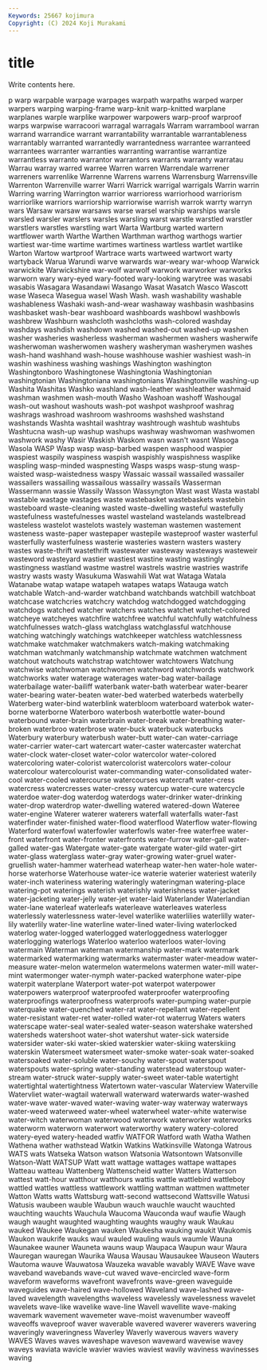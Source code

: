 ```yaml
---
Keywords: 25667 kojimura
Copyright: (C) 2024 Koji Murakami
---
```


# title

Write contents here.



p warp warpable
warpage warpages warpath warpaths warped warper warpers warping warping-frame warp-knit
warp-knitted warplane warplanes warple warplike warpower warpowers warp-proof warproof warps
warpwise warracoori warragal warragals Warram warrambool warran warrand warrandice warrant
warrantability warrantable warrantableness warrantably warranted warrantedly warrantedness warrantee warranteed warrantees
warranter warranties warranting warrantise warrantize warrantless warranto warrantor warrantors warrants
warranty warratau Warrau warray warred warree Warren warren Warrendale warrener
warreners warrenlike Warrenne Warrens warrens Warrensburg Warrensville Warrenton Warrenville warrer
Warri Warrick warrigal warrigals Warrin warrin Warring warring Warrington warrior
warrioress warriorhood warriorism warriorlike warriors warriorship warriorwise warrish warrok warrty
warryn wars Warsaw warsaw warsaws warse warsel warship warships warsle
warsled warsler warslers warsles warsling warst warstle warstled warstler warstlers
warstles warstling wart Warta Wartburg warted wartern wartflower warth Warthe
Warthen Warthman warthog warthogs wartier wartiest war-time wartime wartimes wartiness
wartless wartlet wartlike Warton Wartow wartproof Wartrace warts wartweed wartwort
warty wartyback Warua Warundi warve warwards war-weary war-whoop Warwick warwickite
Warwickshire war-wolf warwolf warwork warworker warworks warworn wary wary-eyed wary-footed
wary-looking warytree was wasabi wasabis Wasagara Wasandawi Wasango Wasat Wasatch
Wasco Wascott wase Waseca Wasegua wasel Wash Wash. wash washability
washable washableness Washaki wash-and-wear washaway washbasin washbasins washbasket wash-bear washboard
washboards washbowl washbowls washbrew Washburn washcloth washcloths wash-colored washday washdays
washdish washdown washed washed-out washed-up washen washer washeries washerless washerman
washermen washers washerwife washerwoman washerwomen washery washeryman washerymen washes wash-hand
washhand wash-house washhouse washier washiest wash-in washin washiness washing washings
Washington washington Washingtonboro Washingtonese Washingtonia Washingtonian washingtonian Washingtoniana washingtonians Washingtonville
washing-up Washita Washitas Washko washland wash-leather washleather washmaid washman washmen
wash-mouth Washo Washoan washoff Washougal wash-out washout washouts wash-pot washpot
washproof washrag washrags washroad washroom washrooms washshed washstand washstands Washta
washtail washtray washtrough washtub washtubs Washtucna wash-up washup washups washway
washwoman washwomen washwork washy Wasir Waskish Waskom wasn wasn't wasnt
Wasoga Wasola WASP Wasp wasp wasp-barbed waspen wasphood waspier waspiest
waspily waspiness waspish waspishly waspishness wasplike waspling wasp-minded waspnesting Wasps
wasps wasp-stung wasp-waisted wasp-waistedness waspy Wassaic wassail wassailed wassailer wassailers
wassailing wassailous wassailry wassails Wasserman Wassermann wassie Wassily Wasson Wassyngton
Wast wast Wasta wastabl wastable wastage wastages waste wastebasket wastebaskets
wastebin wasteboard waste-cleaning wasted waste-dwelling wasteful wastefully wastefulness wastefulnesses wastel
wasteland wastelands wastelbread wasteless wastelot wastelots wastely wasteman wastemen wastement
wasteness waste-paper wastepaper wastepile wasteproof waster wasterful wasterfully wasterfulness wasterie
wasteries wastern wasters wastery wastes waste-thrift wastethrift wastewater wasteway wasteways
wasteweir wasteword wasteyard wastier wastiest wastine wasting wastingly wastingness wastland
wastme wastrel wastrels wastrie wastries wastrife wastry wasts wasty Wasukuma
Waswahili Wat wat Wataga Watala Watanabe watap watape watapeh watapes
wataps Watauga watch watchable Watch-and-warder watchband watchbands watchbill watchboat watchcase
watchcries watchcry watchdog watchdogged watchdogging watchdogs watched watcher watchers watches
watchet watchet-colored watcheye watcheyes watchfire watchfree watchful watchfully watchfulness watchfulnesses
watch-glass watchglass watchglassful watchhouse watching watchingly watchings watchkeeper watchless watchlessness
watchmake watchmaker watchmakers watch-making watchmaking watchman watchmanly watchmanship watchmate watchmen
watchment watchout watchouts watchstrap watchtower watchtowers Watchung watchwise watchwoman watchwomen
watchword watchwords watchwork watchworks water waterage waterages water-bag water-bailage waterbailage
water-bailiff waterbank water-bath waterbear water-bearer water-bearing water-beaten water-bed waterbed waterbeds
waterbelly Waterberg water-bind waterblink waterbloom waterboard waterbok water-borne waterborne Waterboro
waterbosh waterbottle water-bound waterbound water-brain waterbrain water-break water-breathing water-broken waterbroo
waterbrose water-buck waterbuck waterbucks Waterbury waterbury waterbush water-butt water-can water-carriage
water-carrier water-cart watercart water-caster watercaster waterchat water-clock water-closet water-color watercolor
water-colored watercoloring water-colorist watercolorist watercolors water-colour watercolour watercolourist water-commanding water-consolidated
water-cool water-cooled watercourse watercourses watercraft water-cress watercress watercresses water-cressy watercup
water-cure watercycle waterdoe water-dog waterdog waterdogs water-drinker water-drinking water-drop waterdrop
water-dwelling watered watered-down Wateree water-engine Waterer waterer waterers waterfall waterfalls
water-fast waterfinder water-finished water-flood waterflood Waterflow water-flowing Waterford waterfowl waterfowler
waterfowls water-free waterfree water-front waterfront water-fronter waterfronts water-furrow water-gall water-galled
water-gas Watergate water-gate watergate water-gild water-girt water-glass waterglass water-gray water-growing
water-gruel water-gruellish water-hammer waterhead waterheap water-hen water-hole water-horse waterhorse Waterhouse
water-ice waterie waterier wateriest waterily water-inch wateriness watering wateringly wateringman
watering-place watering-pot waterings waterish waterishly waterishness water-jacket water-jacketing water-jelly water-jet
water-laid Waterlander Waterlandian water-lane waterleaf waterleafs waterleave waterleaves waterless waterlessly
waterlessness water-level waterlike waterlilies waterlilly water-lily waterlily water-line waterline water-lined
water-living waterlocked waterlog water-logged waterlogged waterloggedness waterlogger waterlogging waterlogs Waterloo
waterloo waterloos water-loving watermain Waterman waterman watermanship water-mark watermark watermarked
watermarking watermarks watermaster water-meadow water-measure water-melon watermelon watermelons watermen water-mill
water-mint watermonger water-nymph water-packed waterphone water-pipe waterpit waterplane Waterport water-pot
waterpot waterpower waterpowers waterproof waterproofed waterproofer waterproofing waterproofings waterproofness waterproofs
water-pumping water-purpie waterquake water-quenched water-rat water-repellant water-repellent water-resistant water-ret water-rolled
water-rot waterrug Waters waters waterscape water-seal water-sealed water-season watershake watershed
watersheds watershoot water-shot watershut water-sick waterside watersider water-ski water-skied waterskier
water-skiing waterskiing waterskin Watersmeet watersmeet water-smoke water-soak water-soaked watersoaked water-soluble
water-souchy water-spout waterspout waterspouts water-spring water-standing waterstead waterstoup water-stream water-struck
water-supply water-sweet water-table watertight watertightal watertightness Watertown water-vascular Waterview Waterville
Watervliet water-wagtail waterwall waterward waterwards water-washed water-wave water-waved water-waving water-way
waterway waterways water-weed waterweed water-wheel waterwheel water-white waterwise water-witch waterwoman
waterwood waterwork waterworker waterworks waterworm waterworn waterwort waterworthy watery watery-colored
watery-eyed watery-headed watfiv WATFOR Watford wath Watha Wathen Wathena wather
wathstead Watkin Watkins Watkinsville Watonga Watrous WATS wats Watseka Watson
watson Watsonia Watsontown Watsonville Watson-Watt WATSUP Watt watt wattage wattages
wattape wattapes Watteau watteau Wattenberg Wattenscheid watter Watters Watterson wattest
watt-hour watthour watthours wattis wattle wattlebird wattleboy wattled wattles wattless
wattlework wattling wattman wattmen wattmeter Watton Watts watts Wattsburg watt-second
wattsecond Wattsville Watusi Watusis waubeen wauble Waubun wauch wauchle waucht
wauchted wauchting wauchts Wauchula Waucoma Wauconda wauf waufie Waugh waugh
waught waughted waughting waughts waughy wauk Waukau wauked Waukee Waukegan
wauken Waukesha wauking waukit Waukomis Waukon waukrife wauks waul wauled
wauling wauls waumle Wauna Waunakee wauner Wauneta wauns waup Waupaca
Waupun waur Waura Wauregan wauregan Waurika Wausa Wausau Wausaukee Wauseon
Wauters Wautoma wauve Wauwatosa Wauzeka wavable wavably WAVE Wave wave
waveband wavebands wave-cut waved wave-encircled wave-form waveform waveforms wavefront wavefronts
wave-green waveguide waveguides wave-haired wave-hollowed Waveland wave-lashed wave-laved wavelength wavelengths
waveless wavelessly wavelessness wavelet wavelets wave-like wavelike wave-line Wavell wavellite
wave-making wavemark wavement wavemeter wave-moist wavenumber waveoff waveoffs waveproof waver
waverable wavered waverer waverers wavering waveringly waveringness Waverley Waverly waverous
wavers wavery WAVES Waves waves waveshape waveson waveward wavewise wavey
waveys waviata wavicle wavier wavies waviest wavily waviness wavinesses waving
